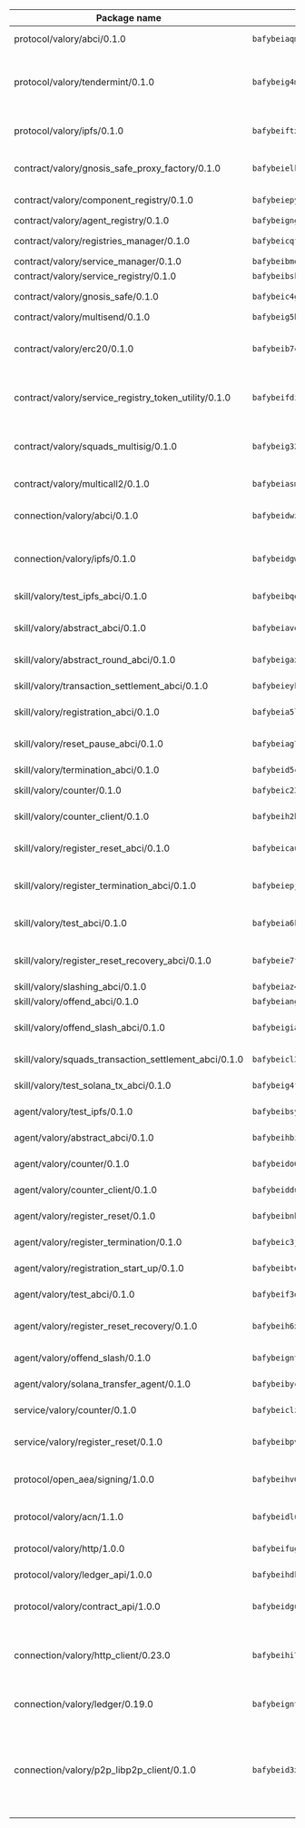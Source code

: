| Package name                                                  | Package hash                                                  | Description                                                                                                                |
| ------------------------------------------------------------- | ------------------------------------------------------------- | -------------------------------------------------------------------------------------------------------------------------- |
| protocol/valory/abci/0.1.0                                    | `bafybeiaqmp7kocbfdboksayeqhkbrynvlfzsx4uy4x6nohywnmaig4an7u` | A protocol for ABCI requests and responses.                                                                                |
| protocol/valory/tendermint/0.1.0                              | `bafybeig4mi3vmlv5zpbjbfuzcgida6j5f2nhrpedxicmrrfjweqc5r7cra` | A protocol for communication between two AEAs to share tendermint configuration details.                                   |
| protocol/valory/ipfs/0.1.0                                    | `bafybeiftxi2qhreewgsc5wevogi7yc5g6hbcbo4uiuaibauhv3nhfcdtvm` | A protocol specification for IPFS requests and responses.                                                                  |
| contract/valory/gnosis_safe_proxy_factory/0.1.0               | `bafybeielk5hjzg6xwjmoerr43f6cpd2awiblwpflussamt6ceihjm6icrm` | Gnosis Safe proxy factory (GnosisSafeProxyFactory) contract                                                                |
| contract/valory/component_registry/0.1.0                      | `bafybeiepywewigowj533f55orx7oys3kk5lgdc247p2267scqfyp4gnqle` | Component registry contract                                                                                                |
| contract/valory/agent_registry/0.1.0                          | `bafybeignghdk7oqvyg722gz66tbuj2vj4vkatguj4b6lf5fqzqxkktcke4` | Agent registry contract                                                                                                    |
| contract/valory/registries_manager/0.1.0                      | `bafybeicqf5y3kj42ow45hjcmnglose5n7bwpm2zl3ufuuevou24ewmgbde` | Registries Manager contract                                                                                                |
| contract/valory/service_manager/0.1.0                         | `bafybeibmqewfh5wnayopneyv4vx35n5k7loavzmcazyevntdoskw7vasom` | Service Manager contract                                                                                                   |
| contract/valory/service_registry/0.1.0                        | `bafybeibsknutrkm226mvfwrtg26tmychqwipdxt53hhz6ct2u77vect6ty` | Service Registry contract                                                                                                  |
| contract/valory/gnosis_safe/0.1.0                             | `bafybeic4gynbobop65yqs7qpskrxtiso4xcammzwcwtad5u3rq3vs4to4q` | Gnosis Safe (GnosisSafeL2) contract                                                                                        |
| contract/valory/multisend/0.1.0                               | `bafybeig5byt5urg2d2bsecufxe5ql7f4mezg3mekfleeh32nmuusx66p4y` | MultiSend contract                                                                                                         |
| contract/valory/erc20/0.1.0                                   | `bafybeib7ctk3deleyxayrqvropewefr2muj4kcqe3t3wscak25bjmxnqwe` | The scaffold contract scaffolds a contract to be implemented by the developer.                                             |
| contract/valory/service_registry_token_utility/0.1.0          | `bafybeifdia2y5546tvk6xzxeaqzf2n5n7dutj2hdzbgenxohaqhjtnjqm4` | The scaffold contract scaffolds a contract to be implemented by the developer.                                             |
| contract/valory/squads_multisig/0.1.0                         | `bafybeig3255ozp3uynecibpvse6wtwii4e6wak7l24wwr3ete7ews34r6m` | The scaffold contract scaffolds a contract to be implemented by the developer.                                             |
| contract/valory/multicall2/0.1.0                              | `bafybeiasmrkmklqmfbhj75ayvrfyqzaeuk3vp76utrdoohquamgxfu4n5a` | The MakerDAO multicall2 contract.                                                                                          |
| connection/valory/abci/0.1.0                                  | `bafybeidwzuxshijqibwxsuepyi4d7l332p3cz3fz47se7373bvry2jo624` | connection to wrap communication with an ABCI server.                                                                      |
| connection/valory/ipfs/0.1.0                                  | `bafybeidgwcqdgr5qt4fkgd77tqlskqkfcuc2feglzpi5ns72jxzcev5y4q` | A connection responsible for uploading and downloading files from IPFS.                                                    |
| skill/valory/test_ipfs_abci/0.1.0                             | `bafybeibqo3b76blba7rpywyvwvfjpv32idueounslprjm5gttqxts4iy2u` | IPFS e2e testing application.                                                                                              |
| skill/valory/abstract_abci/0.1.0                              | `bafybeiavqebeazhyu2zcl33bslr6gntdogqu6ek5xmlq4qp2vuf3kwv4cu` | The abci skill provides a template of an ABCI application.                                                                 |
| skill/valory/abstract_round_abci/0.1.0                        | `bafybeigax5gzud6ytq3wypajqwzlfwhpuegcma7q5b7m534kgu7vfmfaaq` | abstract round-based ABCI application                                                                                      |
| skill/valory/transaction_settlement_abci/0.1.0                | `bafybeieyk527zcyrcenkacxbwywvloukjntenksdacxqzgg3stqxmrpyii` | ABCI application for transaction settlement.                                                                               |
| skill/valory/registration_abci/0.1.0                          | `bafybeia5lthveosdhvkpyp43w3uyeji35zt7i3qzhhy2to5br4sgpwa3nm` | ABCI application for common apps.                                                                                          |
| skill/valory/reset_pause_abci/0.1.0                           | `bafybeiag7sfbfmsvimrwurfo5w5lfmglm6doq7kcoibwuno3evr4asagqm` | ABCI application for resetting and pausing app executions.                                                                 |
| skill/valory/termination_abci/0.1.0                           | `bafybeid5c7otiex2dgiywsle2rhdmnur3mflcskd32mxn7ex34ldplddxy` | Termination skill.                                                                                                         |
| skill/valory/counter/0.1.0                                    | `bafybeic236rkgtlb77ncnbhtc2fu6gfws7cqqjjr32hrzjofh6aqm437oa` | The ABCI Counter application example.                                                                                      |
| skill/valory/counter_client/0.1.0                             | `bafybeih2hz7bvltfnlw7cgjrwgjdw3xgejwcnkxry7i6ajcspwcw2hrb3e` | A client for the ABCI counter application.                                                                                 |
| skill/valory/register_reset_abci/0.1.0                        | `bafybeicaumhq5qlq2kilqt2pmvrcxcjpeabsigisbegg5uwyptv526nd6a` | ABCI application for dummy skill that registers and resets                                                                 |
| skill/valory/register_termination_abci/0.1.0                  | `bafybeiepj5syadjg23bxajkthfnyz72ujx4fr27j3unahk5pojtp4hcwdi` | ABCI application for dummy skill that registers and resets                                                                 |
| skill/valory/test_abci/0.1.0                                  | `bafybeia6k5pmnzz7bxtj4m3tmv7h2hb32hmbyqiaieyizd6opmrdqaaewi` | ABCI application for testing the ABCI connection.                                                                          |
| skill/valory/register_reset_recovery_abci/0.1.0               | `bafybeie7fwhn7yytfy2x2fxiex3jfmzi6zb4ojdjxn57waets3pwwlyr7u` | ABCI application for dummy skill that registers and resets                                                                 |
| skill/valory/slashing_abci/0.1.0                              | `bafybeiaz4omr73ucv7jlieboqybmhxketgfmxz3vlocukn3whok3yu4xte` | Slashing skill.                                                                                                            |
| skill/valory/offend_abci/0.1.0                                | `bafybeiangx2nq6mqe5i7jspw5qbpj7g4idmjsslktk6l7owyhjp5r2jf3m` | Offend ABCI application.                                                                                                   |
| skill/valory/offend_slash_abci/0.1.0                          | `bafybeigiafuylqs7zbdescgxgxv74rvzxfr4vzyvqiwguvevg4qxiaddgy` | ABCI application used in order to test the slashing abci                                                                   |
| skill/valory/squads_transaction_settlement_abci/0.1.0         | `bafybeicl3s4uyh6g26chvljcodac5k655crrqx777nycsikj6ivdzib66e` | ABCI application for transaction settlement.                                                                               |
| skill/valory/test_solana_tx_abci/0.1.0                        | `bafybeig4fg3yvfsodk5wvdwtnke5kyt35iyqiga4sq5zgfwdfnt7vspi2y` | SOLANA e2e testing application.                                                                                            |
| agent/valory/test_ipfs/0.1.0                                  | `bafybeibsypvn75ccvgh6ol2uhv3rpiwvdauskulm6azrkzwhltmxuxjkau` | Agent for testing the ABCI connection.                                                                                     |
| agent/valory/abstract_abci/0.1.0                              | `bafybeihbimeqo6f3ad6pw3px2mmsjlm3eke5ohij5wgzc5w2jltmrwre3i` | The abstract ABCI AEA - for testing purposes only.                                                                         |
| agent/valory/counter/0.1.0                                    | `bafybeido6gazwdi7uegaxmhhczyvyavhz3irg6qtharvctve3povpgkyzm` | The ABCI Counter example as an AEA                                                                                         |
| agent/valory/counter_client/0.1.0                             | `bafybeiddupmnsup4skrpfia2oyowzclqkggqkh7uifazfsch4r6chyf7ci` | The ABCI Counter example as an AEA                                                                                         |
| agent/valory/register_reset/0.1.0                             | `bafybeibnhgecfu2nfarwx7f4exk4ecoerzctfrggklf7wpjxsglv4adftu` | Register reset to replicate Tendermint issue.                                                                              |
| agent/valory/register_termination/0.1.0                       | `bafybeic3jqmkkztpjekhb2m3pwf64ctpd7eajfmjkckgsqa4mka6trm2bu` | Register terminate to test the termination feature.                                                                        |
| agent/valory/registration_start_up/0.1.0                      | `bafybeibtoxmselhowyw73sfsqqoq3ezdzorb6l5zakl6c5km6txgqeit4e` | Registration start-up ABCI example.                                                                                        |
| agent/valory/test_abci/0.1.0                                  | `bafybeif3d3hum4cco4agdu5zrdacq7jqqrw2gdl2e4ksm6avxikedbaxny` | Agent for testing the ABCI connection.                                                                                     |
| agent/valory/register_reset_recovery/0.1.0                    | `bafybeih6xvmvq3zdmkkoqhcqrso7okd452wbnrhoro3dbndg2fddz2xuv4` | Agent to showcase hard reset as a recovery mechanism.                                                                      |
| agent/valory/offend_slash/0.1.0                               | `bafybeignt3qpzvbypvajeegaz4d6j6gjzhguni6wx7wefviiroo6s4a5sa` | Offend and slash to test the slashing feature.                                                                             |
| agent/valory/solana_transfer_agent/0.1.0                      | `bafybeibycntpbssokxljhf2ta37v3wmq6j27vlyyxiq34ccqexhrogicb4` | Register terminate to test the termination feature.                                                                        |
| service/valory/counter/0.1.0                                  | `bafybeiclz5fdkwkzagstc5yhbt4fviogpnirnoeef57fdmdq2qupvrxhlq` | A set of agents incrementing a counter                                                                                     |
| service/valory/register_reset/0.1.0                           | `bafybeibpvhmif7vcmdndxnarqr2tfdwverxkyhiwvxmbaknunoo37ue5ni` | Test and debug tendermint reset mechanism.                                                                                 |
| protocol/open_aea/signing/1.0.0                               | `bafybeihv62fim3wl2bayavfcg3u5e5cxu3b7brtu4cn5xoxd6lqwachasi` | A protocol for communication between skills and decision maker.                                                            |
| protocol/valory/acn/1.1.0                                     | `bafybeidluaoeakae3exseupaea4i3yvvk5vivyt227xshjlffywwxzcxqe` | The protocol used for envelope delivery on the ACN.                                                                        |
| protocol/valory/http/1.0.0                                    | `bafybeifugzl63kfdmwrxwphrnrhj7bn6iruxieme3a4ntzejf6kmtuwmae` | A protocol for HTTP requests and responses.                                                                                |
| protocol/valory/ledger_api/1.0.0                              | `bafybeihdk6psr4guxmbcrc26jr2cbgzpd5aljkqvpwo64bvaz7tdti2oni` | A protocol for ledger APIs requests and responses.                                                                         |
| protocol/valory/contract_api/1.0.0                            | `bafybeidgu7o5llh26xp3u3ebq3yluull5lupiyeu6iooi2xyymdrgnzq5i` | A protocol for contract APIs requests and responses.                                                                       |
| connection/valory/http_client/0.23.0                          | `bafybeihi772xgzpqeipp3fhmvpct4y6e6tpjp4sogwqrnf3wqspgeilg4u` | The HTTP_client connection that wraps a web-based client connecting to a RESTful API specification.                        |
| connection/valory/ledger/0.19.0                               | `bafybeigntoericenpzvwejqfuc3kqzo2pscs76qoygg5dbj6f4zxusru5e` | A connection to interact with any ledger API and contract API.                                                             |
| connection/valory/p2p_libp2p_client/0.1.0                     | `bafybeid3xg5k2ol5adflqloy75ibgljmol6xsvzvezebsg7oudxeeolz7e` | The libp2p client connection implements a tcp connection to a running libp2p node as a traffic delegate to send/receive envelopes to/from agents in the DHT. |
